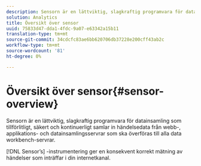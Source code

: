 ```yaml
---
description: Sensorn är en lättviktig, slagkraftig programvara för datainsamling som tillförlitligt, säkert och kontinuerligt samlar in händelsedata från webb-, applikations- och datainsamlingsservrar som ska överföras till alla data workbench-servrar.
solution: Analytics
title: Översikt över sensor
uuid: 75833d47-dda1-4fdc-9a07-e63342a15b11
translation-type: tm+mt
source-git-commit: 34cdcfc83ae6bb620706db37228e200cff43ab2c
workflow-type: tm+mt
source-wordcount: '81'
ht-degree: 0%

---
```



# Översikt över sensor{#sensor-overview}

Sensorn är en lättviktig, slagkraftig programvara för datainsamling som tillförlitligt, säkert och kontinuerligt samlar in händelsedata från webb-, applikations- och datainsamlingsservrar som ska överföras till alla data workbench-servrar.

[!DNL Sensor’s] -instrumentering ger en konsekvent korrekt mätning av händelser som inträffar i din internetkanal.
